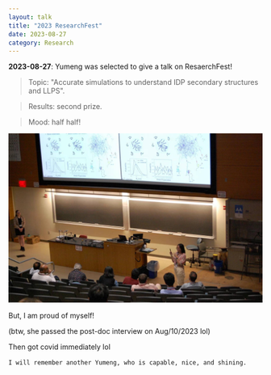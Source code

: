 ```yaml
---
layout: talk
title: "2023 ResearchFest"
date: 2023-08-27
category: Research
---
```


**2023-08-27**: Yumeng was selected to give a talk on ResaerchFest!

> Topic: "Accurate simulations to understand IDP secondary structures and LLPS".

> Results: second prize.

> Mood: half half!

<p><img src="/images/rf2023.JPG" alt="RF2023"></p>

But, I am proud of myself!

(btw, she passed the post-doc interview on Aug/10/2023 lol)

Then got covid immediately lol

```
I will remember another Yumeng, who is capable, nice, and shining.
```


